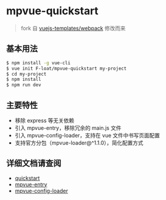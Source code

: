 # mpvue-quickstart

> fork 自 [vuejs-templates/webpack](https://github.com/vuejs-templates/webpack) 修改而来

## 基本用法

``` bash
$ npm install -g vue-cli
$ vue init F-loat/mpvue-quickstart my-project
$ cd my-project
$ npm install
$ npm run dev
```

## 主要特性

* 移除 express 等无关依赖
* 引入 mpvue-entry，移除冗余的 main.js 文件
* 引入 mpvue-config-loader，支持在 vue 文件中书写页面配置
* 支持官方分包（mpvue-loader@^1.1.0），简化配置方式

## 详细文档请查阅

* [quickstart](http://mpvue.com/mpvue/quickstart)
* [mpvue-entry](https://github.com/F-loat/mpvue-entry)
* [mpvue-config-loader](https://github.com/F-loat/mpvue-config-loader)
